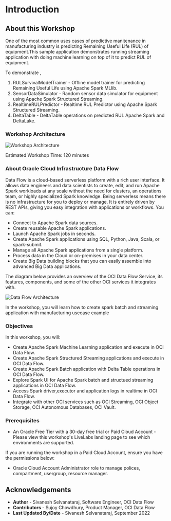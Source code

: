 # Introduction

## About this Workshop

One of the most common uses cases of predictive manitenance in manufacturing industry is predicting 
Remaining Useful Life (RUL) of equipment.This sample application demonstrates running streaming application with doing 
machine learning on top of it to predict RUL of equipment.

To demonstrate ,
1. RULSurvivalModelTrainer - Offline model trainer for predicting Remaining Useful Life using Apache Spark MLlib.
2. SensorDataSimulator     - Random sensor data simulator for equipment using Apache Spark Structured Streaming.
3. RealtimeRULPredictor    - Realtime RUL Predictor using Apache Spark Structured Streaming.
4. DeltaTable              - DeltaTable operations on predicted RUL Apache Spark and DeltaLake.

### Workshop Architecture
  ![Workshop Architecture](images/manufacturing_app_architecture.png " ")

Estimated Workshop Time: 120 minutes

### About Oracle Cloud Infrastructure Data Flow
Data Flow is a cloud-based serverless platform with a rich user interface. It allows data engineers and data scientists
to create, edit, and run Apache Spark workloads at any scale without the need for clusters, an operations team, or highly
specialized Spark knowledge. Being serverless means there is no infrastructure for you to deploy or manage.
It is entirely driven by REST APIs, giving you easy integration with applications or workflows. You can:

* Connect to Apache Spark data sources.
* Create reusable Apache Spark applications.
* Launch Apache Spark jobs in seconds.
* Create Apache Spark applications using SQL, Python, Java, Scala, or spark-submit.
* Manage all Apache Spark applications from a single platform.
* Process data in the Cloud or on-premises in your data center.
* Create Big Data building blocks that you can easily assemble into advanced Big Data applications.

The diagram below provides an overview of the OCI Data Flow Service, its features, components, and some of the other OCI services it integrates with.

![Data Flow Architecture](images/df_overview.png " ")

In the workshop, you will learn how to create spark batch and streaming application with manufacturing usecase example

### Objectives
In this workshop, you will:
* Create Apache Spark Machine Learning application and execute in OCI Data Flow.
* Create Apache Spark Structured Streaming applications and execute in OCI Data Flow.
* Create Apache Spark Batch application with Delta Table operations in OCI Data Flow. 
* Explore Spark UI for Apache Spark batch and structued streaming applications in OCI Data Flow.
* Access Spark driver,executor and application logs in realtime in OCI Data Flow.
* Integrate with other OCI services such as OCI Streaming, OCI Object Storage, OCI Autonomous Databases, OCI Vault.

### Prerequisites
* An Oracle Free Tier with a 30-day free trial or Paid Cloud Account - Please view this workshop's LiveLabs landing page to see which environments are supported. 

If you are running the workshop in a Paid Cloud Account, ensure you have the permissions below:
* Oracle Cloud Account Administrator role to manage polices, compartment, usergroup, resource manager.

## Acknowledgements
- **Author** -  Sivanesh Selvanataraj, Software Engineer, OCI Data Flow
- **Contributors** - Sujoy Chowdhury, Product Manager, OCI Data Flow
- **Last Updated By/Date** - Sivanesh Selvanataraj, September 2022
